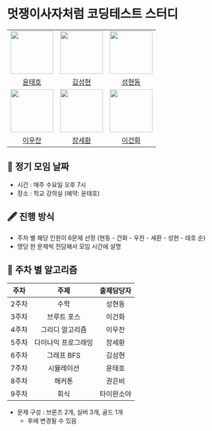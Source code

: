 # 멋쟁이사자처럼 코딩테스트 스터디

<div align="center"><table width="50%">
  <tr>
    <td align="center"><img src="https://github.com/taeho0888.png" width="100"/></td>
    <td align="center"><img src="https://github.com/sunghyun1356.png" width="100"/></td>
    <td align="center"><img src="https://github.com/hyundongSung.png" width="100"/></td>
  </tr>
  <tr>
    <td align="center"><a href="https://github.com/taeho0888">윤태호</a></td>
    <td align="center"><a href="https://github.com/sunghyun1356">김성현</a></td>
    <td align="center"><a href="https://github.com/hyundongSung">성현동</a></td>
  </tr>
  <tr>
    <td align="center"><img src="https://github.com/wchan0409.png" width="100"/></td>
    <td align="center"><img src="https://github.com/SehwanChang.png" width="100"/></td>
    <td align="center"><img src="https://github.com/Gunhot.png" width="100"/></td>
  </tr>
  <tr>
    <td align="center"><a href="https://github.com/wchan0409">이우찬</a></td>
    <td align="center"><a href="https://github.com/SehwanChang">장세환</a></td>
    <td align="center"><a href="https://github.com/Gunhot">이건화</a></td>
  </tr>
</table>
</div>

## 📅 정기 모임 날짜

- 시간 : 매주 수요일 오후 7시
- 장소 : 학교 강의실 (예약: 윤태호)

## 🖋️ 진행 방식

- 주차 별 해당 인원이 6문제 선정 (현동 - 건화 - 우찬 - 세환 - 성현 - 태호 순)
- 명당 한 문제씩 전담해서 모임 시간에 설명

## 🚀 주차 별 알고리즘

|  주차  |        주제         | 출제담당자 |
| :----: | :-----------------: | :--------: |
| 2주차  |        수학         |   성현동   |
| 3주차  |     브루트 포스     |   이건화   |
| 4주차  |   그리디 알고리즘   |   이우찬   |
| 5주차  | 다이나믹 프로그래밍 |   장세환   |
| 6주차  |     그래프 BFS      |   김성현   |
| 7주차  |     시뮬레이션      |   윤태호   |
| 8주차  |       해커톤        |    권은비  |
| 9주차  |         회식       | 타이완소야 |

- 문제 구성 : 브론즈 2개, 실버 3개, 골드 1개
  - 후에 변경될 수 있음
